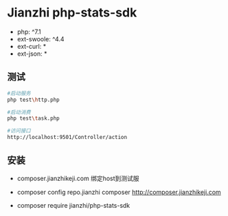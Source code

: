 # Jianzhi php-stats-sdk

- php: ^7.1
- ext-swoole: ^4.4
- ext-curl: *
- ext-json: *

## 测试

``` bash
#启动服务
php test\http.php

#启动消费
php test\task.php

#访问接口
http://localhost:9501/Controller/action
```

## 安装

- composer.jianzhikeji.com 绑定host到测试服

- composer config repo.jianzhi composer http://composer.jianzhikeji.com   

- composer require jianzhi/php-stats-sdk
